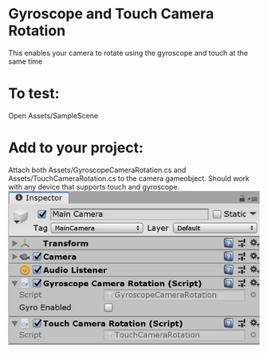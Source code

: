 # Gyroscope and Touch Camera Rotation

This enables your camera to rotate using the gyroscope and touch at the same time

# To test:
Open Assets/SampleScene

# Add to your project:
Attach both Assets/GyroscopeCameraRotation.cs and Assets/TouchCameraRotation.cs to the camera gameobject.
Should work with any device that supports touch and gyroscope.
 [![1](Screenshots/1.jpg)](Screenshots/1.jpg)
